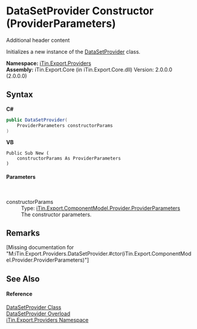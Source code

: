 # DataSetProvider Constructor (ProviderParameters)
Additional header content 

Initializes a new instance of the <a href="T_iTin_Export_Providers_DataSetProvider">DataSetProvider</a> class.

**Namespace:**&nbsp;<a href="N_iTin_Export_Providers">iTin.Export.Providers</a><br />**Assembly:**&nbsp;iTin.Export.Core (in iTin.Export.Core.dll) Version: 2.0.0.0 (2.0.0.0)

## Syntax

**C#**<br />
``` C#
public DataSetProvider(
	ProviderParameters constructorParams
)
```

**VB**<br />
``` VB
Public Sub New ( 
	constructorParams As ProviderParameters
)
```


#### Parameters
&nbsp;<dl><dt>constructorParams</dt><dd>Type: <a href="T_iTin_Export_ComponentModel_Provider_ProviderParameters">iTin.Export.ComponentModel.Provider.ProviderParameters</a><br />The constructor parameters.</dd></dl>

## Remarks
\[Missing <remarks> documentation for "M:iTin.Export.Providers.DataSetProvider.#ctor(iTin.Export.ComponentModel.Provider.ProviderParameters)"\]

## See Also


#### Reference
<a href="T_iTin_Export_Providers_DataSetProvider">DataSetProvider Class</a><br /><a href="Overload_iTin_Export_Providers_DataSetProvider__ctor">DataSetProvider Overload</a><br /><a href="N_iTin_Export_Providers">iTin.Export.Providers Namespace</a><br />